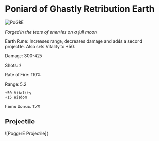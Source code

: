# Poniard of Ghastly Retribution Earth

![PoGRE](https://vwiki.valorserver.com/api/item/picture/poniard%20of%20ghastly%20retribution)

<i>Forged in the tears of enemies on a full moon</i>

Earth Rune: Increases range, decreases damage and adds a second projectile. Also sets Vitality to +50.

Damage: 300-425

Shots: 2

Rate of Fire: 110%

Range: 5.2

    +50 Vitality
    +15 Wisdom
    
Fame Bonus: 15%

## Projectile

![PoggerE Projectile](

